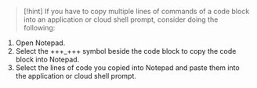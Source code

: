 > [!hint] If you have to copy multiple lines of commands of a code block into an application or cloud shell prompt, consider doing the following:
>
1. Open Notepad.
2. Select the +++_+++ symbol beside the code block to copy the code block into Notepad. 
3. Select the lines of code you copied into Notepad and paste them into the application or cloud shell prompt.
>
